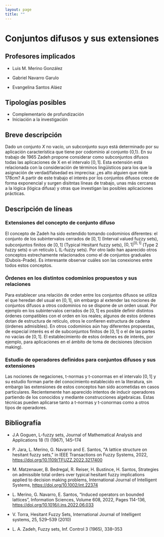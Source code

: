 ```yaml
---
layout: page
title: ""
---
```

# Conjuntos difusos y sus extensiones

## Profesores implicados 

- Luis M. Merino González

- Gabriel Navarro Garulo

- Evangelina Santos Aláez


## Tipologías posibles

- Complementario de profundización  
- Iniciación a la investigación

## Breve descripción 

Dado un conjunto $X$ no vacío, un subconjunto suyo está determinado por su aplicación característica que tiene por codominio al conjunto {0,1}. En su trabajo de 1965 Zadeh propone considerar como subconjuntos difusos todas las aplicaciones de X en el intervalo $[0,1]$. Esta extensión está relacionada con la consideración de términos lingüísticos para los que la asignación de verdad/falsedad es imprecisa: ¿es alto alguien que mide 178cm? A partir de este trabajo el interés por los conjuntos difusos crece de forma exponencial y surgen disitntas líneas de trabajo, unas más cercanas a la lógica (lógica difusa) y otras que investigan las posibles aplicaciones prácticas. 

## Descripción de líneas 

###  Extensiones del concepto de conjunto difuso

 El concepto de Zadeh ha sido extendido tomando codominios diferentes: el conjunto de los subintervalos cerrados de $[0,1]$ (Interval valued fuzzy sets), subconjuntos finitos de $[0,1]$ (Typical Hesitant fuzzy sets), $[0,1]^{[0,1]}$ (Type 2 fuzzy sets) o un retículo L (L-fuzzy sets). Por otro lado han aparecido otros conceptos estrechamente relacionados como el de conjuntos graduales (Dubois-Prade). Es interesante observar cuáles son las conexiones entre todos estos conceptos.

###  Órdenes en los distintos codominios propuestos y sus relaciones 

 Para establecer una relación de orden entre los conjuntos difusos se utiliza el que heredan del usual en $[0,1]$, sin embargo al extender las nociones de conjuntos difusos a otros codominios no se dispone de un orden usual. Por ejemplo en los subintervalos cerrados de $[0,1]$ es posible definir distintos órdenes compatibles con el orden en los reales; algunos de estos órdenes dotan de estructura de retículo, otros le confieren estructura de cadena (órdenes admisibles). En otros codominios aún hay diferentes propuestas, de especial interés es el de subconjuntos finitos de $[0,1]$ o el de las partes no vacías de $[0,1]$. El establecimiento de estos órdenes es de interés, por ejemplo, para aplicaciones en el ámbito de toma de decisiones (decision making).  

###  Estudio de operadores definidos para conjuntos difusos y sus extensiones

   Las nociones de negaciones, t-normas y t-conormas en el intervalo $[0,1]$ y su estudio forman parte del conocimiento establecido en la literatura, sin embargo las extensiones de estos conceptos han sido acometidas en casos particulares. Recientemente han aparecido intentos de inducir operadores partiendo de los conocidos y mediante construcciones algebraicas. Estas técnicas pueden aplicarse tanto a t-normas y t-conormas como a otros tipos de operadores.
      



## Bibliografía


- J.A Goguen, L-fuzzy sets, Journal of Mathematical Analysis and Applications 18 (1) (1967), 145–174

- P. Jara, L. Merino, G. Navarro and E. Santos, "A lattice structure on hesitant fuzzy sets," in IEEE Transactions on Fuzzy Systems, 2022, https://doi.org/10.1109/TFUZZ.2022.3217400

- M. Matzenauer, B. Bedregal, R. Reiser, H. Bustince, H. Santos, Strategies on admissible total orders over typical hesitant fuzzy implications applied to decision making problems, International Journal of Intelligent Systems, https://doi.org/10.1002/int.22374

- L. Merino, G. Navarro, E. Santos, “Induced operators on bounded lattices”, Information Sciences, Volume 608, 2022, Pages 114-136,  https://doi.org/10.1016/j.ins.2022.06.033

- V. Torra, Hesitant Fuzzy Sets, International Journal of Intelligent systems, 25, 529–539 (2010)

- L. A. Zadeh, Fuzzy sets, Inf. Control 3 (1965), 338–353


